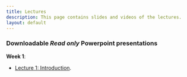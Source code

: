 ```yaml
---
title: Lectures
description: This page contains slides and videos of the lectures. 
layout: default
---
```

### Downloadable _Read only_ Powerpoint presentations

**Week 1**:    
- [Lecture 1: Introduction](/DataScience_IFT6758/media/test.pptx).

